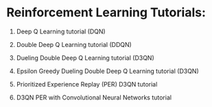 # Reinforcement Learning Tutorials:

1. Deep Q Learning tutorial (DQN)

2. Double Deep Q Learning tutorial (DDQN)

3. Dueling Double Deep Q Learning tutorial (D3QN)

4. Epsilon Greedy Dueling Double Deep Q Learning tutorial (D3QN)

5. Prioritized Experience Replay (PER) D3QN tutorial

6. D3QN PER with Convolutional Neural Networks tutorial
